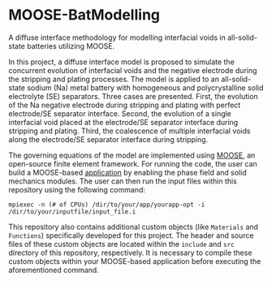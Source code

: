 # MOOSE-BatModelling
A diffuse interface methodology for modelling interfacial voids in all-solid-state batteries utilizing MOOSE.

In this project, a diffuse interface model is proposed to simulate the concurrent evolution of interfacial voids and the negative electrode during the stripping and plating processes. The model is applied to an all-solid-state sodium (Na) metal battery with homogeneous and polycrystalline solid electrolyte (SE) separators. Three cases are presented. First, the evolution of the Na negative electrode during stripping and plating with perfect electrode/SE separator interface. Second, the evolution of a single interfacial void placed at the electrode/SE separator interface during stripping and plating. Third, the coalescence of multiple interfacial voids along the electrode/SE separator interface during stripping.

The governing equations of the model are implemented using [MOOSE](https://mooseframework.inl.gov/), an open-source finite element framework.
For running the code, the user can build a MOOSE-based [application](https://mooseframework.inl.gov/getting_started/new_users.html) by enabling the phase field and solid mechanics modules. The user can then run the input files within this repository using the following command:

`mpiexec -n (# of CPUs) /dir/to/your/app/yourapp-opt -i /dir/to/your/inputfile/input_file.i`

This repository also contains additional custom objects (like `Materials` and `Functions`) specifically developed for this project. The header and source files of these custom objects are located within the `include` and `src` directory of this repository, respectively. It is necessary to compile these custom objects within your MOOSE-based application before executing the aforementioned command. 
